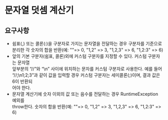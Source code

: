 # 문자열 덧셈 계산기

## 요구사항

- 쉼표(,) 또는 콜론(:)을 구분자로 가지는 문자열을 전달하는 경우 구분자를 기준으로 분리한 각
  숫자의 합을 반환(예: ""=> 0, "1,2" => 3, "1,2,3" => 6, "1,2:3" => 6)
- 앞의 기본 구분자(쉼표, 콜론)외에 커스텀 구분자를 지정할 수 있다. 커스텀 구분자는 문자열  
  앞부분의 “//”와 “\n” 사이에 위치하는 문자를 커스텀 구분자로 사용한다. 예를 들어  
  “//;\n1;2;3”과 같이 값을 입력할 경우 커스텀 구분자는 세미콜론(;)이며, 결과 값은 6이 반환되  
  어야 한다.
- 문자열 계산기에 숫자 이외의 값 또는 음수를 전달하는 경우 RuntimeException 예외를   
  throw한다.
  숫자의 합을 반환(예: ""=> 0, "1,2" => 3, "1,2,3" => 6, "1,2:3" => 6)
